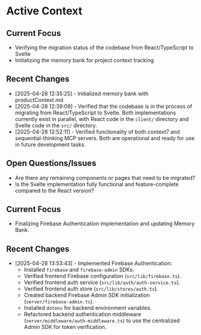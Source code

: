 # Active Context

## Current Focus
- Verifying the migration status of the codebase from React/TypeScript to Svelte
- Initializing the memory bank for project context tracking

## Recent Changes
- [2025-04-28 12:35:25] - Initialized memory bank with productContext.md
- [2025-04-28 12:39:09] - Verified that the codebase is in the process of migrating from React/TypeScript to Svelte. Both implementations currently exist in parallel, with React code in the `client/` directory and Svelte code in the `src/` directory.
- [2025-04-28 12:52:11] - Verified functionality of both context7 and sequential-thinking MCP servers. Both are operational and ready for use in future development tasks.

## Open Questions/Issues
- Are there any remaining components or pages that need to be migrated?
- Is the Svelte implementation fully functional and feature-complete compared to the React version?
## Current Focus
- Finalizing Firebase Authentication implementation and updating Memory Bank.

## Recent Changes
- [2025-04-28 13:53:43] - Implemented Firebase Authentication:
    - Installed `firebase` and `firebase-admin` SDKs.
    - Verified frontend Firebase configuration (`src/lib/firebase.ts`).
    - Verified frontend auth service (`src/lib/auth/auth-service.ts`).
    - Verified frontend auth store (`src/lib/stores/auth.ts`).
    - Created backend Firebase Admin SDK initialization (`server/firebase-admin.ts`).
    - Installed `dotenv` for backend environment variables.
    - Refactored backend authentication middleware (`server/middleware/auth-middleware.ts`) to use the centralized Admin SDK for token verification.